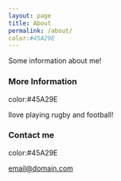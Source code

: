 ```yaml
---
layout: page
title: About
permalink: /about/
color:#45A29E
---
```


Some information about me!

### More Information
color:#45A29E

Ilove playing rugby and football!

### Contact me
color:#45A29E

[email@domain.com](mailto:email@domain.com)
